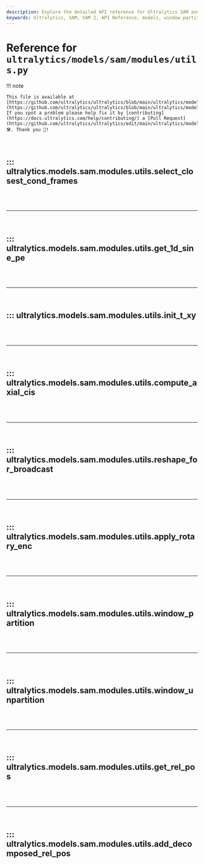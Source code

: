 ```yaml
---
description: Explore the detailed API reference for Ultralytics SAM and SAM 2 models.
keywords: Ultralytics, SAM, SAM 2, API Reference, models, window partition, data processing, YOLO
---
```


# Reference for `ultralytics/models/sam/modules/utils.py`

!!! note

    This file is available at [https://github.com/ultralytics/ultralytics/blob/main/ultralytics/models/sam/modules/utils.py](https://github.com/ultralytics/ultralytics/blob/main/ultralytics/models/sam/modules/utils.py). If you spot a problem please help fix it by [contributing](https://docs.ultralytics.com/help/contributing/) a [Pull Request](https://github.com/ultralytics/ultralytics/edit/main/ultralytics/models/sam/modules/utils.py) 🛠️. Thank you 🙏!

<br>

## ::: ultralytics.models.sam.modules.utils.select_closest_cond_frames

<br><br><hr><br>

## ::: ultralytics.models.sam.modules.utils.get_1d_sine_pe

<br><br><hr><br>

## ::: ultralytics.models.sam.modules.utils.init_t_xy

<br><br><hr><br>

## ::: ultralytics.models.sam.modules.utils.compute_axial_cis

<br><br><hr><br>

## ::: ultralytics.models.sam.modules.utils.reshape_for_broadcast

<br><br><hr><br>

## ::: ultralytics.models.sam.modules.utils.apply_rotary_enc

<br><br><hr><br>

## ::: ultralytics.models.sam.modules.utils.window_partition

<br><br><hr><br>

## ::: ultralytics.models.sam.modules.utils.window_unpartition

<br><br><hr><br>

## ::: ultralytics.models.sam.modules.utils.get_rel_pos

<br><br><hr><br>

## ::: ultralytics.models.sam.modules.utils.add_decomposed_rel_pos

<br><br>
